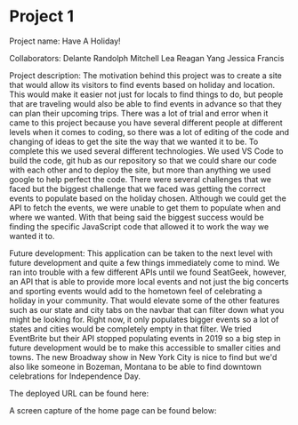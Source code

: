 # Project 1

Project name: Have A Holiday!

Collaborators:
Delante Randolph
Mitchell Lea
Reagan Yang
Jessica Francis

Project description:
The motivation behind this project was to create a site that would allow its visitors to find events based on holiday and location. This would make it easier not just for locals to find things to do, but people that are traveling would also be able to find events in advance so that they can plan their upcoming trips. There was a lot of trial and error when it came to this project because you have several different people at different levels when it comes to coding, so there was a lot of editing of the code and changing of ideas to get the site the way that we wanted it to be. To complete this we used several different technologies. We used VS Code to build the code, git hub as our repository so that we could share our code with each other and to deploy the site, but more than anything we used google to help perfect the code. There were several challenges that we faced but the biggest challenge that we faced was getting the correct events to populate based on the holiday chosen. Although we could get the API to fetch the events, we were unable to get them to populate when and where we wanted. With that being said the biggest success would be finding the specific JavaScript code that allowed it to work the way we wanted it to. 

Future development: 
This application can be taken to the next level with future development and quite a few things immediately come to mind. We ran into trouble with a few different APIs until we found
SeatGeek, however, an API that is able to provide more local events and not just the big concerts and sporting events would add to the hometown feel of celebrating a holiday in your community. That would elevate some of the other features such as our state and city tabs on the navbar that can filter down what you might be looking for. Right now, it only populates bigger events so a lot of states and cities would be completely empty in that filter. We tried EventBrite but their API stopped populating events in 2019 so a big step in future development would be to make this accessible to smaller cities and towns. The new Broadway show in New York City is nice to find but we'd also like someone in Bozeman, Montana to be able to find downtown celebrations for Independence Day.

The deployed URL can be found here:

A screen capture of the home page can be found below:


